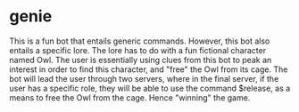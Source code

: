 # genie
This is a fun bot that entails generic commands. However, this bot also entails a specific lore. The lore has to do with a fun fictional character named Owl. The user is essentially using clues from this bot to peak an interest in order to find this character, and "free" the Owl from its cage. The bot will lead the user through two servers, where in the final server, if the user has a specific role, they will be able to use the command $release, as a means to free the Owl from the cage. Hence "winning" the game.
